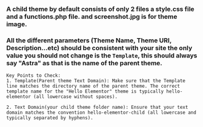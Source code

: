 ### A child theme by default consists of only 2 files a style.css file and a functions.php file. and screenshot.jpg is for theme image.

### All the different parameters (Theme Name, Theme URI, Description...etc) should be consistent with your site the only value you should not change is the ```Template```, this should always say "Astra" as that is the name of the parent theme.

```
Key Points to Check:
1. Template(Parent theme Text Domain): Make sure that the Template line matches the directory name of the parent theme. The correct template name for the "Hello Elementor" theme is typically hello-elementor (all lowercase without spaces).

2. Text Domain(your child theme folder name): Ensure that your text domain matches the convention hello-elementor-child (all lowercase and typically separated by hyphens).
```
